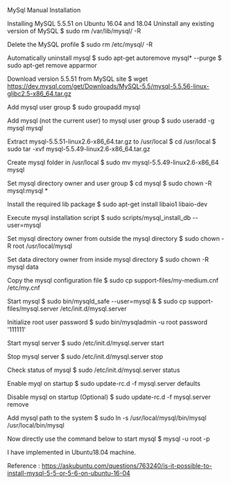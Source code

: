 MySql Manual Installation

Installing MySQL 5.5.51 on Ubuntu 16.04 and 18.04
Uninstall any existing version of MySQL
$ sudo rm /var/lib/mysql/ -R


Delete the MySQL profile
$ sudo rm /etc/mysql/ -R


Automatically uninstall mysql
$ sudo apt-get autoremove mysql* --purge
$ sudo apt-get remove apparmor


Download version 5.5.51 from MySQL site
$ wget https://dev.mysql.com/get/Downloads/MySQL-5.5/mysql-5.5.56-linux-glibc2.5-x86_64.tar.gz


Add mysql user group
$ sudo groupadd mysql


Add mysql (not the current user) to mysql user group
$ sudo useradd -g  mysql mysql


Extract mysql-5.5.51-linux2.6-x86_64.tar.gz to /usr/local
$ cd /usr/local
$ sudo tar -xvf mysql-5.5.49-linux2.6-x86_64.tar.gz


Create mysql folder in /usr/local
$ sudo mv mysql-5.5.49-linux2.6-x86_64 mysql


Set mysql directory owner and user group
$ cd mysql
$ sudo chown -R mysql:mysql *


Install the required lib package
$ sudo apt-get install libaio1 libaio-dev


Execute mysql installation script
$ sudo scripts/mysql_install_db --user=mysql


Set mysql directory owner from outside the mysql directory
$ sudo chown -R root /usr/local/mysql


Set data directory owner from inside mysql directory
$ sudo chown -R mysql data


Copy the mysql configuration file
$ sudo cp support-files/my-medium.cnf /etc/my.cnf 


Start mysql
$ sudo bin/mysqld_safe --user=mysql &
$ sudo cp support-files/mysql.server /etc/init.d/mysql.server


Initialize root user password
$ sudo bin/mysqladmin -u root password '111111'


Start mysql server
$ sudo /etc/init.d/mysql.server start


Stop mysql server
$ sudo /etc/init.d/mysql.server stop


Check status of mysql
$ sudo /etc/init.d/mysql.server status


Enable myql on startup
$ sudo update-rc.d -f mysql.server defaults 


Disable mysql on startup (Optional)
$ sudo update-rc.d -f mysql.server remove


Add mysql path to the system
$ sudo ln -s /usr/local/mysql/bin/mysql /usr/local/bin/mysql


Now directly use the command below to start mysql
$ mysql -u root -p 


I have implemented in Ubuntu18.04 machine.

Reference : https://askubuntu.com/questions/763240/is-it-possible-to-install-mysql-5-5-or-5-6-on-ubuntu-16-04
